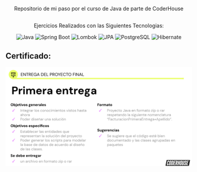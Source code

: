 <p align="center">
  Repositorio de mi paso por el curso de Java de parte de CoderHouse
</p>

##

<p align="center">
  Ejercicios Realizados con las Siguientes Tecnologias:
</p>


<p align="center">
  <img src="https://img.shields.io/badge/Java-007396?style=for-the-badge&logo=java&logoColor=white" alt="Java">
  <img src="https://img.shields.io/badge/Spring%20Boot-6DB33F?style=for-the-badge&logo=spring&logoColor=white" alt="Spring Boot">
  <img src="https://img.shields.io/badge/Lombok-BCD136?style=for-the-badge&logo=lombok&logoColor=white" alt="Lombok">
  <img src="https://img.shields.io/badge/JPA-663399?style=for-the-badge&logo=jpa&logoColor=white" alt="JPA">
  <img src="https://img.shields.io/badge/PostgreSQL-336791?style=for-the-badge&logo=postgresql&logoColor=white" alt="PostgreSQL">
  <img src="https://img.shields.io/badge/Hibernate-59666C?style=for-the-badge&logo=hibernate&logoColor=white" alt="Hibernate">
</p>

##

## Certificado:
![PreEntrega](/images/PrimeraPreEntrega.jpg)

